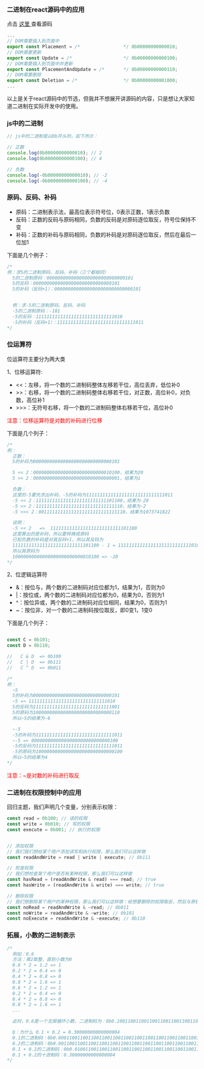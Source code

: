 ### 二进制在react源码中的应用

点击
<a
  href="https://github.com/facebook/react/blob/1fb18e22ae66fdb1dc127347e169e73948778e5a/packages/react-reconciler/src/ReactSideEffectTags.js"
  target="_blank"
  rel="noopener noreferrer">
  这里
  </a>
查看源码

```js
...
// DOM需要插入到页面中
export const Placement = /*                */ 0b00000000000010;
// DOM需要更新
export const Update = /*                   */ 0b00000000000100;
// DOM需要插入到页面中并更新
export const PlacementAndUpdate = /*       */ 0b00000000000110;
// DOM需要删除
export const Deletion = /*                 */ 0b00000000001000;
...
```

以上是关于react源码中的节选，但我并不想展开讲源码的内容，只是想让大家知道二进制在实际开发中的使用。

### js中的二进制

```js
// js中的二进制是以0b开头的，如下所示：

// 正数
console.log(0b00000000000010); // 2
console.log(0b00000000000100); // 4

// 负数
console.log(-0b00000000000010); // -2
console.log(-0b00000000000100); // -4
```


### 原码、反码、补码
- 原码：二进制表示法，最高位表示符号位，0表示正数，1表示负数
- 反码：正数的反码与原码相同，负数的反码是对原码逐位取反，符号位保持不变
- 补码：正数的补码与原码相同，负数的补码是对原码逐位取反，然后在最后一位加1

下面是几个例子：
```js
/*
例：求5的二进制原码、反码、补码（三个都相同）
  5的二进制原码：00000000000000000000000000000101
  5的反码：00000000000000000000000000000101
  5的补码（反码+1）：00000000000000000000000000000101


  例：求-5的二进制原码、反码、补码
  -5的二进制原码：-101
  -5的反码：11111111111111111111111111111010
  -5的补码（反码+1）：11111111111111111111111111111011
*/
```


### 位运算符

位运算符主要分为两大类

1、位移运算符:
  - <<：左移，将一个数的二进制码整体左移若干位，高位丢弃，低位补0
  - \>>：右移，将一个数的二进制码整体右移若干位，对正数，高位补0，对负数，高位补1
  - \>>>：无符号右移，将一个数的二进制码整体右移若干位，高位补0    

<font color="red">注意：位移运算符是对数的补码进行位移</font>

下面是几个列子：
```js
/*
例：
  正数：
  5的补码为00000000000000000000000000000101

  5 << 2：00000000000000000000000000010100，结果为20
  5 >> 2：00000000000000000000000000000001，结果为1

  负数：
  这里的-5要先求出补码，-5的补码为11111111111111111111111111111011
  -5 << 2：11111111111111111111111111101100，结果为-20
  -5 >> 2：11111111111111111111111111111110，结果为-2
  -5 >>> 2：00111111111111111111111111111110，结果为1073741822

  说明：
  -5 << 2   =>  11111111111111111111111111101100
  这里算出的是补码，所以要转换成原码
  已知负数的补码是对其反码+1，所以其反码为
  11111111111111111111111111101100 - 1 = 11111111111111111111111111101011
  所以其原码为
  10000000000000000000000000010100 => -20
*/
```


2、位逻辑运算符
- &：按位与，两个数的二进制码对应位都为1，结果为1，否则为0
- |：按位或，两个数的二进制码对应位都为0，结果为0，否则为1
- ^：按位异或，两个数的二进制码对应位相同，结果为0，否则为1
- ~：按位非，对一个数的二进制码按位取反，即0变1，1变0


下面是几个列子：
```js

const C = 0b101;
const D = 0b110;

//   C & D  => 0b100
//   C | D  => 0b111
//   C ^ D  => 0b011

/*
例：
  ~5
  5的补码为00000000000000000000000000000101
  ~5 => 11111111111111111111111111111010
  5的反码为11111111111111111111111111111001
  5的原码为10000000000000000000000000000110
  所以~5的结果为-6

  ~-5
  -5的补码为11111111111111111111111111111011
  ~-5 => 00000000000000000000000000000100
  -5的反码为11111111111111111111111111111011
  -5的原码为10000000000000000000000000000100
  所以~5的结果为4
*/
```
<font color="red">注意：~是对数的补码进行取反</font>

### 二进制在权限控制中的应用

回归主题，我们声明几个变量，分别表示权限：

```js
const read = 0b100; // 读的权限
const write = 0b010; // 写的权限
const execute = 0b001; // 执行的权限


// 添加权限
// 我们我们想给某个用户添加读写和执行权限，那么我们可以这样做
const readAndWrite = read | write | execute; // 0b111

// 检查权限
// 我们想检查某个用户是否有某种权限，那么我们可以这样做
const hasRead = (readAndWrite & read) === read; // true
const hasWrite = (readAndWrite & write) === write; // true

// 删除权限
// 我们想删除某个用户的某种权限，那么我们可以这样做：给想要删除的权限取反，然后与原权限进行按位与运算
const noRead = readAndWrite & ~read; // 0b011
const noWrite = readAndWrite & ~write; // 0b101
const noExecute = readAndWrite & ~execute; // 0b110

```



### 拓展，小数的二进制表示

```js
/*
  例如：0.6
  方法：乘2取整，直到小数为0
  0.6 * 2 = 1.2 => 1
  0.2 * 2 = 0.4 => 0
  0.4 * 2 = 0.8 => 0
  0.8 * 2 = 1.6 => 1
  0.6 * 2 = 1.2 => 1
  0.2 * 2 = 0.4 => 0
  0.4 * 2 = 0.8 => 0
  0.8 * 2 = 1.6 => 1
  ...

  此时，0.6是一个无限循环小数，二进制码为：0b0.1001100110011001100110011001100110011001100110011001...

  Q：为什么 0.1 + 0.2 = 0.30000000000000004
  0.1的二进制码：0b0.0001100110011001100110011001100110011001100110011001...
  0.2的二进制码：0b0.0011001100110011001100110011001100110011001100110011...
  0.1 + 0.2的二进制码：0b0.0100110011001100110011001100110011001100110011001100...
  0.1 + 0.2的十进制码：0.30000000000000004
*/
```
